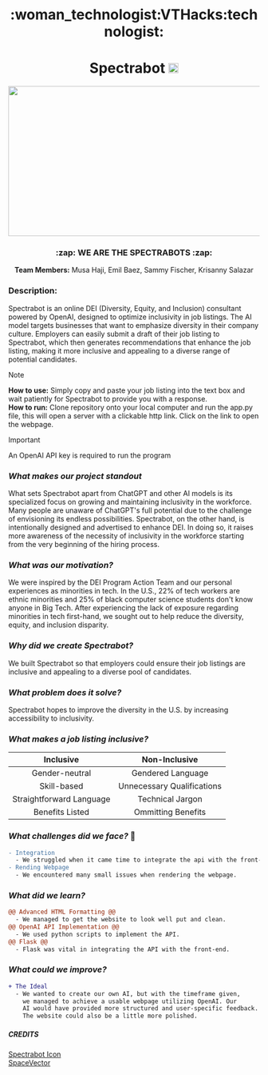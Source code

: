 <h1 style align = "center";">
  :woman_technologist:VTHacks:technologist:
</h1>
<h1 style align = "center";"> 
  Spectrabot  <img src= "https://github.com/mqhaji/VTHacks/assets/140469791/ab030c4f-6a80-4f67-ae5a-49c1795b7d22" width="20" height="20"> 
</h1>
<p align = "center"> 
 <img src= "https://github.com/mqhaji/VTHacks/assets/140469791/c743497a-fce5-4004-b52a-8081ef849f72" width="550" height="300"> 
</p>

<h3 style align = "center";"> 
 :zap: WE ARE THE SPECTRABOTS :zap:
</h3>

<p style align = "center";">
 <strong>Team Members:</strong> Musa Haji, Emil Baez, Sammy Fischer, Krisanny Salazar
</p>

### Description:
Spectrabot is an online DEI (Diversity, Equity, and Inclusion) consultant powered by OpenAI, designed to optimize inclusivity in job listings. The AI model targets businesses that want to emphasize diversity in their company culture. Employers can easily submit a draft of their job listing to Spectrabot, which then generates recommendations that enhance the job listing, making it more inclusive and appealing to a diverse range of potential candidates. 

> [!NOTE]
> **How to use:** Simply copy and paste your job listing into the text box and wait patiently for Spectrabot to provide you with a response.<br>
> **How to run:** Clone repository onto your local computer and run the app.py file, this will open a server with a clickable http link. Click on the link to open the webpage.

>[!IMPORTANT]
> An OpenAI API key is required to run the program

### _What makes our project standout_
What sets Spectrabot apart from ChatGPT and other AI models is its specialized focus on growing and maintaining inclusivity in the workforce. Many people are unaware of ChatGPT's full potential due to the challenge of envisioning its endless possibilities. Spectrabot, on the other hand, is intentionally designed and advertised to enhance DEI. In doing so, it raises more awareness of the necessity of inclusivity in the workforce starting from the very beginning of the hiring process.

### _What was our motivation?_ 
We were inspired by the DEI Program Action Team and our personal experiences as minorities in tech. In the U.S., 22% of tech workers are ethnic minorities and 25% of black computer science students don't know anyone in Big Tech. After experiencing the lack of exposure regarding minorities in tech first-hand, we sought out to help reduce the diversity, equity, and inclusion disparity.

### _Why did we create Spectrabot?_
We built Spectrabot so that employers could ensure their job listings are inclusive and appealing to a diverse pool of candidates.  

### _What problem does it solve?_
Spectrabot hopes to improve the diversity in the U.S. by increasing accessibility to inclusivity. 

### _What makes a job listing inclusive?_  
| Inclusive | Non-Inclusive |
|:----------:|:--------------:|
|Gender-neutral|Gendered Language|
|Skill-based|Unnecessary Qualifications|
|Straightforward Language|Technical Jargon|
|Benefits Listed|Ommitting Benefits|

### _What challenges did we face?_ :boxing_glove:
```diff
- Integration 
  - We struggled when it came time to integrate the api with the front-end using flask.
- Rending Webpage
  - We encountered many small issues when rendering the webpage.
```
### _What did we learn?_
```diff
@@ Advanced HTML Formatting @@
  - We managed to get the website to look well put and clean.
@@ OpenAI API Implementation @@
  - We used python scripts to implement the API.
@@ Flask @@
  - Flask was vital in integrating the API with the front-end.
```
### _What could we improve?_
```diff
+ The Ideal
  - We wanted to create our own AI, but with the timeframe given,
    we managed to achieve a usable webpage utilizing OpenAI. Our
    AI would have provided more structured and user-specific feedback.
    The website could also be a little more polished. 
```

##### CREDITS
[Spectrabot Icon](https://www.vecteezy.com/free-vector/robot) <br>
[SpaceVector](https://www.cleanpng.com/png-globe-computer-icons-clip-art-earth-vector-868472/)

